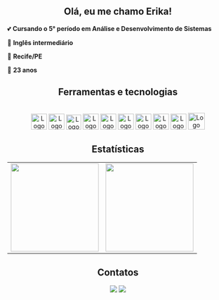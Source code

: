 <link rel="stylesheet" href="https://cdn.jsdelivr.net/gh/devicons/devicon@v2.15.1/devicon.min.css">

<div align='center'>

<h2>Olá, eu me chamo Erika!</h2>
 
<div align='left'>
  <p>💕 <b>Cursando o 5° período em Análise e Desenvolvimento de Sistemas</b></p>
  <p>💬 <b>Inglês intermediário</b></p>
  <p>🚩 <b>Recife/PE</b></p>
  <p>🍰 <b>23 anos</b></p>
</div>

<h2>Ferramentas e tecnologias</h2>

<div style="display: inline_block"><br>

  <img alt="Logo HTML" height="36" width="36" src="https://cdn.jsdelivr.net/gh/devicons/devicon/icons/html5/html5-original.svg"/>
  <img alt="Logo CSS" height="36" width="36" src="https://cdn.jsdelivr.net/gh/devicons/devicon/icons/css3/css3-original.svg"/>
  <img alt="Logo JavaScrit" height="34" width="34" src="https://cdn.icon-icons.com/icons2/2108/PNG/512/javascript_icon_130900.png"/>
  <img alt="Logo PostGRE" height="36" width="36" src="https://cdn.jsdelivr.net/gh/devicons/devicon/icons/postgresql/postgresql-original.svg"/>
  <img alt="Logo MySQL" height="36" width="36" src="https://cdn.icon-icons.com/icons2/1381/PNG/512/mysqlworkbench_93532.png"/>
  <img alt="Logo MongoDB" height="36" width="36" src="https://cdn.jsdelivr.net/gh/devicons/devicon/icons/mongodb/mongodb-original.svg"/>
  <img alt="Logo Python" height="36" width="36" src="https://cdn.jsdelivr.net/gh/devicons/devicon@latest/icons/python/python-original.svg"/>
  <img alt="Logo Java" height="36" width="36" src="https://cdn.jsdelivr.net/gh/devicons/devicon@latest/icons/java/java-original.svg"/>
  <img alt="Logo Figma" height="36" width="36" src="https://cdn.jsdelivr.net/gh/devicons/devicon/icons/figma/figma-original.svg"/>
  <img alt="Logo Git" height="38" width="38" src="https://cdn.jsdelivr.net/gh/devicons/devicon/icons/git/git-original.svg"/>
            
</div>

<h2>Estatísticas</h2>

<table>
  <tr>
    <td height='200px'><img height='200px' src="https://github-readme-stats.vercel.app/api?username=ErikavbSantos&hide_border=true&show_icons=true&count_private=true&theme=rose"></td>
    <td height='200px'><img height='200px' src="https://github-readme-stats.vercel.app/api/top-langs/?username=ErikavbSantos&hide_border=true&layout=compact&theme=rose"></td>
  </tr>
</table>

<h2>Contatos</h2>

<a href="https://www.linkedin.com/in/erika-santos-84566224a/" target="_blank"><img src="https://img.shields.io/badge/-LinkedIn-%230077B5?style=for-the-badge&logo=linkedin&logoColor=white" target="_blank"></a>
<a href = "mailto:erikavbscontato@gmail.com" target="_blank"><img src="https://img.shields.io/badge/-Gmail-%23333?style=for-the-badge&logo=gmail&logoColor=white" target="_blank"></a>
